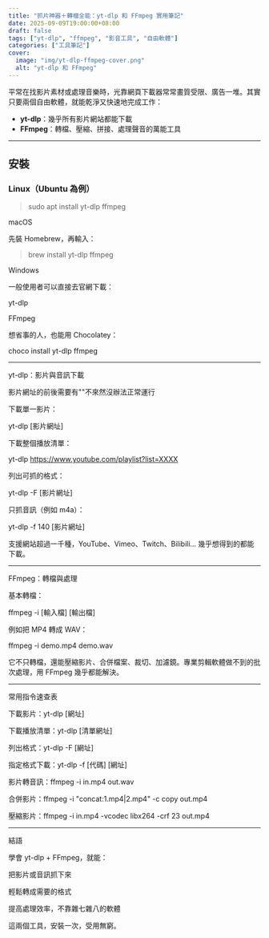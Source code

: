 ```yaml
---
title: "抓片神器＋轉檔全能：yt-dlp 和 FFmpeg 實用筆記"
date: 2025-09-09T19:00:00+08:00
draft: false
tags: ["yt-dlp", "ffmpeg", "影音工具", "自由軟體"]
categories: ["工具筆記"]
cover:
  image: "img/yt-dlp-ffmpeg-cover.png"
  alt: "yt-dlp 和 FFmpeg"
---
```


平常在找影片素材或處理音樂時，光靠網頁下載器常常畫質受限、廣告一堆。其實只要兩個自由軟體，就能乾淨又快速地完成工作：

- **yt-dlp**：幾乎所有影片網站都能下載  
- **FFmpeg**：轉檔、壓縮、拼接、處理聲音的萬能工具  

---

## 安裝

### Linux（Ubuntu 為例）

> sudo apt install yt-dlp ffmpeg

macOS

先裝 Homebrew，再輸入：

> brew install yt-dlp ffmpeg

Windows

一般使用者可以直接去官網下載：

yt-dlp

FFmpeg


想省事的人，也能用 Chocolatey：

choco install yt-dlp ffmpeg


---

yt-dlp：影片與音訊下載

影片網址的前後需要有""不來然沒辦法正常運行

下載單一影片：

yt-dlp [影片網址]

下載整個播放清單：

yt-dlp https://www.youtube.com/playlist?list=XXXX

列出可抓的格式：

yt-dlp -F [影片網址]

只抓音訊（例如 m4a）：

yt-dlp -f 140 [影片網址]

支援網站超過一千種，YouTube、Vimeo、Twitch、Bilibili… 幾乎想得到的都能下載。


---

FFmpeg：轉檔與處理

基本轉檔：

ffmpeg -i [輸入檔] [輸出檔]

例如把 MP4 轉成 WAV：

ffmpeg -i demo.mp4 demo.wav

它不只轉檔，還能壓縮影片、合併檔案、裁切、加濾鏡。專業剪輯軟體做不到的批次處理，用 FFmpeg 幾乎都能解決。


---

常用指令速查表

下載影片：yt-dlp [網址]

下載播放清單：yt-dlp [清單網址]

列出格式：yt-dlp -F [網址]

指定格式下載：yt-dlp -f [代碼] [網址]

影片轉音訊：ffmpeg -i in.mp4 out.wav

合併影片：ffmpeg -i "concat:1.mp4|2.mp4" -c copy out.mp4

壓縮影片：ffmpeg -i in.mp4 -vcodec libx264 -crf 23 out.mp4



---

結語

學會 yt-dlp + FFmpeg，就能：

把影片或音訊抓下來

輕鬆轉成需要的格式

提高處理效率，不靠雜七雜八的軟體


這兩個工具，安裝一次，受用無窮。


